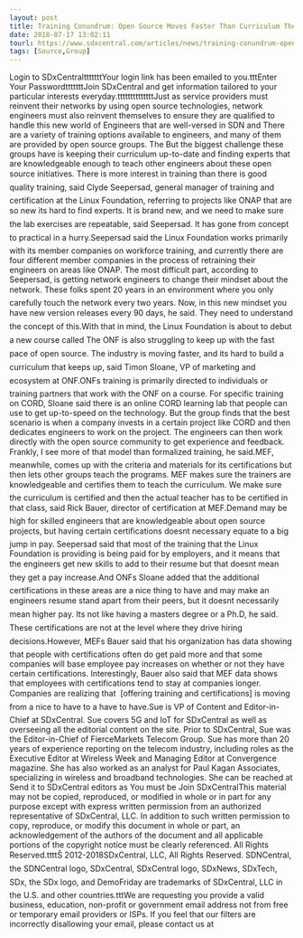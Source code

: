 ```yaml
---
layout: post
title: Training Conundrum: Open Source Moves Faster Than Curriculum There is more interest in training than there is good quality training...
date: 2018-07-17 13:02:11
tourl: https://www.sdxcentral.com/articles/news/training-conundrum-open-source-moves-faster-than-curriculum/2018/07/
tags: [Source,Group]
---
```

Login to SDxCentraltttttttYour login link has been emailed to you.tttEnter Your PasswordtttttttJoin SDxCentral and get information tailored to your particular interests everyday.ttttttttttttttJust as service providers must reinvent their networks by using open source technologies, network engineers must also reinvent themselves to ensure they are qualified to handle this new world of Engineers that are well-versed in SDN and There are a variety of training options available to engineers, and many of them are provided by open source groups. The But the biggest challenge these groups have is keeping their curriculum up-to-date and finding experts that are knowledgeable enough to teach other engineers about these open source initiatives. There is more interest in training than there is good quality training, said Clyde Seepersad, general manager of training and certification at the Linux Foundation, referring to projects like ONAP that are so new its hard to find experts. It is brand new, and we need to make sure the lab exercises are repeatable, said Seepersad. It has gone from concept to practical in a hurry.Seepersad said the Linux Foundation works primarily with its member companies on workforce training, and currently there are four different member companies in the process of retraining their engineers on areas like ONAP. The most difficult part, according to Seepersad, is getting network engineers to change their mindset about the network. These folks spent 20 years in an environment where you only carefully touch the network every two years. Now, in this new mindset you have new version releases every 90 days, he said. They need to understand the concept of this.With that in mind, the Linux Foundation is about to debut a new course called The ONF is also struggling to keep up with the fast pace of open source. The industry is moving faster, and its hard to build a curriculum that keeps up, said Timon Sloane, VP of marketing and ecosystem at ONF.ONFs training is primarily directed to individuals or training partners that work with the ONF on a course. For specific training on CORD, Sloane said there is an online CORD learning lab that people can use to get up-to-speed on the technology. But the group finds that the best scenario is when a company invests in a certain project like CORD and then dedicates engineers to work on the project. The engineers can then work directly with the open source community to get experience and feedback. Frankly, I see more of that model than formalized training, he said.MEF, meanwhile, comes up with the criteria and materials for its certifications but then lets other groups teach the programs. MEF makes sure the trainers are knowledgeable and certifies them to teach the curriculum. We make sure the curriculum is certified and then the actual teacher has to be certified in that class, said Rick Bauer, director of certification at MEF.Demand may be high for skilled engineers that are knowledgeable about open source projects, but having certain certifications doesnt necessary equate to a big jump in pay. Seepersad said that most of the training that the Linux Foundation is providing is being paid for by employers, and it means that the engineers get new skills to add to their resume but that doesnt mean they get a pay increase.And ONFs Sloane added that the additional certifications in these areas are a nice thing to have and may make an engineers resume stand apart from their peers, but it doesnt necessarily mean higher pay. Its not like having a masters degree or a Ph.D, he said. These certifications are not at the level where they drive hiring decisions.However, MEFs Bauer said that his organization has data showing that people with certifications often do get paid more and that some companies will base employee pay increases on whether or not they have certain certifications. Interestingly, Bauer also said that MEF data shows that employees with certifications tend to stay at companies longer. Companies are realizing that  [offering training and certifications] is moving from a nice to have to a have to have.Sue is VP of Content and Editor-in-Chief at SDxCentral. Sue covers 5G and IoT for SDxCentral as well as overseeing all the editorial content on the site. Prior to SDxCentral, Sue was the Editor-in-Chief of FierceMarkets Telecom Group. Sue has more than 20 years of experience reporting on the telecom industry, including roles as the Executive Editor at Wireless Week and Managing Editor at Convergence magazine. She has also worked as an analyst for Paul Kagan Associates, specializing in wireless and broadband technologies. She can be reached at Send it to SDxCentral editors as You must be Join SDxCentralThis material may not be copied, reproduced, or modified in whole or in part for any purpose except with express written permission from an authorized representative of SDxCentral, LLC. In addition to such written permission to copy, reproduce, or modify this document in whole or part, an acknowledgement of the authors of the document and all applicable portions of the copyright notice must be clearly referenced. All Rights Reserved.ttttŠ 2012-2018SDxCentral, LLC, All Rights Reserved. SDNCentral, the SDNCentral logo, SDxCentral, SDxCentral logo, SDxNews, SDxTech, SDx, the SDx logo, and DemoFriday are trademarks of SDxCentral, LLC in the U.S. and other countries.tttWe are requesting you provide a valid business, education, non-profit or government email address not from free or temporary email providers or ISPs. If you feel that our filters are incorrectly disallowing your email, please contact us at 